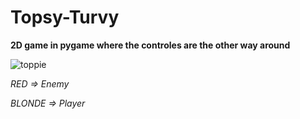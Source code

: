 # Topsy-Turvy
**2D game in pygame where the controles are the other way around**


![toppie](https://user-images.githubusercontent.com/99100535/198109899-d05333e5-f192-4527-8023-1564b605bf3b.png)

*RED => Enemy*

*BLONDE => Player*
